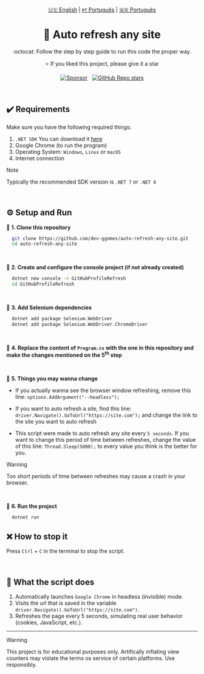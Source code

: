 <!-- |||||||||||||||||||| EN - PT |||||||||||||||||||| -->
<p align='center'>
  <a href="https://github.com/dev-ggomes/auto-refresh-any-site/blob/main/README.md">🇺🇸 English</a> | 
  <a href="https://github.com/dev-ggomes/auto-refresh-any-site/blob/main/README-pt-pt.md">ᴘᴛ Português</a> | 
  <a href="https://github.com/dev-ggomes/auto-refresh-any-site/blob/main/README-pt-br.md">🇧🇷 Português</a>
</p>

<h1 align="center">
  🚀 Auto refresh any site
</h1>

<p align='center'>
  :octocat: Follow the step by step guide to run this code the proper way.
</p>

<p align="center">
  ⭐ If you liked this project, please give it a star
</p>

<!-- |||||||||||||||||||| SPONSORS & STARS |||||||||||||||||||| -->
<p align='center'>
  <a href="https://github.com/sponsors/dev-ggomes"><img alt="Sponsor" src="https://img.shields.io/badge/sponsor-30363D?style=for-the-badge&logo=GitHub-Sponsors&logoColor=#white" /></a>
  &nbsp;
  <a href="#"><img alt="GitHub Repo stars" src="https://img.shields.io/github/stars/dev-ggomes/auto-refresh-any-site?style=for-the-badge" /></a>
</p>

<br>

## ✔️ Requirements 

<p>
  Make sure you have the following required things: <br>

  1. `.NET SDK` You can download it [here](https://dotnet.microsoft.com/download)
  2. Google Chrome (to run the program)
  3. Operating System: `Windows`, `Linux` or `macOS`
  4. Internet connection

> [!NOTE]
> Typically the recommended SDK version is `.NET 7` or `.NET 8`

<br>

</p>

## ⚙️ Setup and Run

  :rocket: **1. Clone this repository** <br>
  ```bash
    git clone https://github.com/dev-ggomes/auto-refresh-any-site.git
    cd auto-refresh-any-site
  ```

  <br>

  :rocket: **2. Create and configure the console project (if not already created)**
  ```bash
    dotnet new console -n GitHubProfileRefresh
    cd GitHubProfileRefresh
  ```

  <br>

  :rocket: **3. Add Selenium dependencies**
  ```bash
    dotnet add package Selenium.WebDriver
    dotnet add package Selenium.WebDriver.ChromeDriver
  ```

  <br>

  :rocket: **4. Replace the content of `Program.cs` with the one in this repository and make the changes mentioned on the 5<sup>th</sup> step**

  <br>

  :rocket: **5. Things you may wanna change**

  <p align="left">
    
   - If you actually wanna see the browser window refreshing, remove this line: `options.AddArgument("--headless");` <br>
  
   - If you want to auto refresh a site, find this line: `driver.Navigate().GoToUrl("https://site.com");` and change the link to the site you want to auto refresh <br>
  
   - This script were made to auto refresh any site every `5 seconds`. If you want to change this period of time between refreshes, change the value of this line: `Thread.Sleep(5000);` to every value you think is the better for you. <br>
  > [!WARNING]
> Too short periods of time between refreshes may cause a crash in your browser.

</p>

<br>

  :rocket: **6. Run the project**
  ```bash
    dotnet run
  ```

## ❌ How to stop it
Press `Ctrl` + `C` in the terminal to stop the script.

<br>

## 🎯 What the script does

 1. Automatically launches `Google Chrome` in headless (invisible) mode.
 2. Visits the url that is saved in the variable `driver.Navigate().GoToUrl("https://site.com")`.
 3. Refreshes the page every 5 seconds, simulating real user behavior (cookies, JavaScript, etc.).

---

> [!WARNING]
> This project is for educational purposes only. Artifically inflating view counters may violate the terms os service of certain platforms. Use responsibly.
